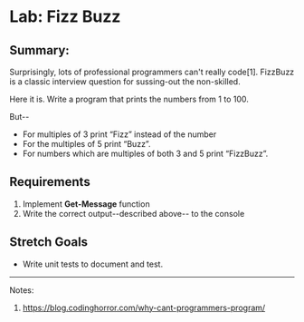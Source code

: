 # Lab: Fizz Buzz

## Summary:

Surprisingly, lots of professional programmers can't really
code[1]. FizzBuzz is a classic interview question for sussing-out
the non-skilled.

Here it is. Write a program that prints the numbers from 1 to 100.

But--

- For multiples of 3 print “Fizz” instead of the number
- For the multiples of 5 print “Buzz”.
- For numbers which are multiples of both 3 and 5 print “FizzBuzz”.

## Requirements

1. Implement **Get-Message** function
2. Write the correct output--described above-- to the console

## Stretch Goals

- Write unit tests to document and test.

---

Notes:

1. https://blog.codinghorror.com/why-cant-programmers-program/
